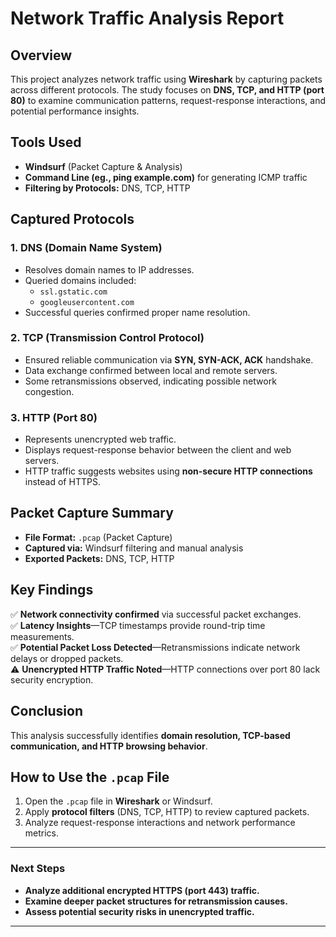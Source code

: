 # Network Traffic Analysis Report

## Overview
This project analyzes network traffic using **Wireshark** by capturing packets across different protocols. 
The study focuses on **DNS, TCP, and HTTP (port 80)** to examine communication patterns, request-response interactions, and potential performance insights.

## Tools Used
- **Windsurf** (Packet Capture & Analysis)
- **Command Line (eg., ping example.com)** for generating ICMP traffic
- **Filtering by Protocols:** DNS, TCP, HTTP

## Captured Protocols

### **1. DNS (Domain Name System)**

- Resolves domain names to IP addresses.
- Queried domains included:
  - `ssl.gstatic.com`
  - `googleusercontent.com`
- Successful queries confirmed proper name resolution.

### **2. TCP (Transmission Control Protocol)**
- Ensured reliable communication via **SYN, SYN-ACK, ACK** handshake.
- Data exchange confirmed between local and remote servers.
- Some retransmissions observed, indicating possible network congestion.

### **3. HTTP (Port 80)**
- Represents unencrypted web traffic.
- Displays request-response behavior between the client and web servers.
- HTTP traffic suggests websites using **non-secure HTTP connections** instead of HTTPS.

## Packet Capture Summary
- **File Format:** `.pcap` (Packet Capture)
- **Captured via:** Windsurf filtering and manual analysis
- **Exported Packets:** DNS, TCP, HTTP

## Key Findings
✅ **Network connectivity confirmed** via successful packet exchanges.  
✅ **Latency Insights**—TCP timestamps provide round-trip time measurements.  
✅ **Potential Packet Loss Detected**—Retransmissions indicate network delays or dropped packets.  
⚠️ **Unencrypted HTTP Traffic Noted**—HTTP connections over port 80 lack security encryption.  

## Conclusion
This analysis successfully identifies **domain resolution, TCP-based communication, and HTTP browsing behavior**. 

## How to Use the `.pcap` File
1. Open the `.pcap` file in **Wireshark** or Windsurf.
2. Apply **protocol filters** (DNS, TCP, HTTP) to review captured packets.
3. Analyze request-response interactions and network performance metrics.

---

### **Next Steps**
- **Analyze additional encrypted HTTPS (port 443) traffic.**
- **Examine deeper packet structures for retransmission causes.**
- **Assess potential security risks in unencrypted traffic.**

---
